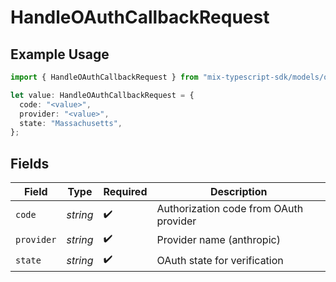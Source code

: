 # HandleOAuthCallbackRequest

## Example Usage

```typescript
import { HandleOAuthCallbackRequest } from "mix-typescript-sdk/models/operations";

let value: HandleOAuthCallbackRequest = {
  code: "<value>",
  provider: "<value>",
  state: "Massachusetts",
};
```

## Fields

| Field                                  | Type                                   | Required                               | Description                            |
| -------------------------------------- | -------------------------------------- | -------------------------------------- | -------------------------------------- |
| `code`                                 | *string*                               | :heavy_check_mark:                     | Authorization code from OAuth provider |
| `provider`                             | *string*                               | :heavy_check_mark:                     | Provider name (anthropic)              |
| `state`                                | *string*                               | :heavy_check_mark:                     | OAuth state for verification           |